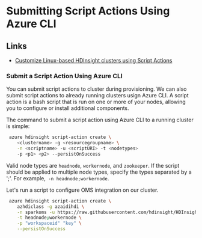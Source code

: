 # Submitting Script Actions Using Azure CLI

## Links

+ [Customize Linux-based HDInsight clusters using Script Actions](https://docs.microsoft.com/en-us/azure/hdinsight/hdinsight-hadoop-customize-cluster-linux#apply-a-script-action-to-a-running-cluster)

### Submit a Script Action Using Azure CLI

You can submit script actions to cluster during provisioning. We can also submit script actions to already running clusters usign Azure CLI. A script action is a bash script that is run on one or more of your nodes, allowing you to configure or install additional components. 

The command to submit a script action using Azure CLI to a running cluster is simple:

```bash
 azure hdinsight script-action create \
 	<clustername> -g <resourcegroupname> \
 	-n <scriptname> -u <scriptURI> -t <nodetypes>
 	-p <p1> <p2> --persistOnSuccess
```

Valid node types are `headnode`, `workernode`, and `zookeeper`. If the script should be applied to multiple node types, specify the types separated by a ';'. For example,` -n headnode;workernode`.

Let's run a script to configure OMS integration on our cluster.

```bash
 azure hdinsight script-action create \
 	azhdiclass -g azaidihdi \
 	-n sparkoms -u https://raw.githubusercontent.com/hdinsight/HDInsightOMS/master/monitoring/scriptspark.sh \
 	-t headnode;workernode \
 	-p "workspaceid" "key" \
 	--persistOnSuccess
```

